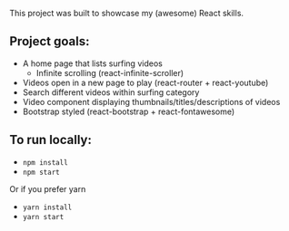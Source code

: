 This project was built to showcase my (awesome) React skills.

## Project goals:
- A home page that lists surfing videos
    - Infinite scrolling (react-infinite-scroller)
- Videos open in a new page to play (react-router + react-youtube)
- Search different videos within surfing category
- Video component displaying thumbnails/titles/descriptions of videos
- Bootstrap styled (react-bootstrap + react-fontawesome)

## To run locally:
- `npm install`
- `npm start`

Or if you prefer yarn
- `yarn install`
- `yarn start`
